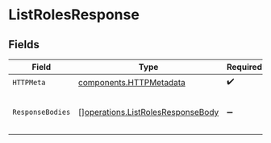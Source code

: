 # ListRolesResponse


## Fields

| Field                                                                                  | Type                                                                                   | Required                                                                               | Description                                                                            |
| -------------------------------------------------------------------------------------- | -------------------------------------------------------------------------------------- | -------------------------------------------------------------------------------------- | -------------------------------------------------------------------------------------- |
| `HTTPMeta`                                                                             | [components.HTTPMetadata](../../models/components/httpmetadata.md)                     | :heavy_check_mark:                                                                     | N/A                                                                                    |
| `ResponseBodies`                                                                       | [][operations.ListRolesResponseBody](../../models/operations/listrolesresponsebody.md) | :heavy_minus_sign:                                                                     | An array of roles matching the filters.                                                |